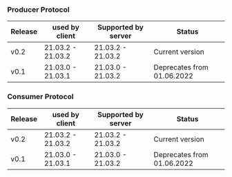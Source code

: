 ### Producer Protocol
| Release      | used by client      | Supported by server  | Status           |
| ------------ | ------------------- | -------------------- | ---------------- |
| v0.2         | 21.03.2 - 21.03.2   | 21.03.2  - 21.03.2   | Current version  |
| v0.1         | 21.03.0 - 21.03.1   | 21.03.0  - 21.03.2   | Deprecates from 01.06.2022  |


### Consumer Protocol
| Release      | used by client      | Supported by server  | Status           |
| ------------ | ------------------- | -------------------- | ---------------- |
| v0.2         | 21.03.2 - 21.03.2   | 21.03.2  - 21.03.2   | Current version  |
| v0.1         | 21.03.0 - 21.03.1   | 21.03.0  - 21.03.2   | Deprecates from 01.06.2022  |
